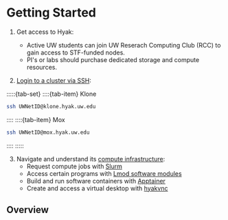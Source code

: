 # Getting Started

1. Get access to Hyak:
    - Active UW students can join UW Reserach Computing Club (RCC) to gain access to STF-funded nodes.
    - PI's or labs should purchase dedicated storage and compute resources.

2. [Login to a cluster via SSH](./connect-ssh.md):

:::::{tab-set}
::::{tab-item} Klone
```bash
ssh UWNetID@klone.hyak.uw.edu
```
::::
::::{tab-item} Mox
```bash
ssh UWNetID@mox.hyak.uw.edu
```
::::
:::::

3. Navigate and understand its [compute infrastructure](../compute/compute.md):
    - Request compute jobs with [Slurm](../compute/slurm/slurm.md)
    - Access certain programs with [Lmod software modules](../compute/lmod.md)
    - Build and run software containers with [Apptainer](../compute/apptainer/apptainer.md)
    - Create and access a virtual desktop with [hyakvnc](./hyakvnc.md)

## Overview

```{tableofcontents}
```